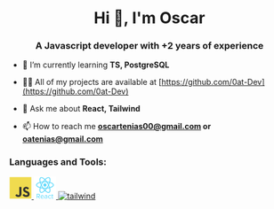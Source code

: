 <h1 align="center">Hi 👋, I'm Oscar</h1>
<h3 align="center">A Javascript developer with +2 years of experience</h3>

- 🌱 I’m currently learning **TS, PostgreSQL**

- 👨‍💻 All of my projects are available at [https://github.com/0at-Dev](https://github.com/0at-Dev)

- 💬 Ask me about **React, Tailwind**

- 📫 How to reach me **oscartenias00@gmail.com or oatenias@gmail.com**

<h3 align="left">Languages and Tools:</h3>
<p align="left"><a href="https://developer.mozilla.org/en-US/docs/Web/JavaScript" target="_blank" rel="noreferrer"> <img src="https://raw.githubusercontent.com/devicons/devicon/master/icons/javascript/javascript-original.svg" alt="javascript" width="40" height="40"/> </a> <a href="https://reactjs.org/" target="_blank" rel="noreferrer"> <img src="https://raw.githubusercontent.com/devicons/devicon/master/icons/react/react-original-wordmark.svg" alt="react" width="40" height="40"/> </a> <a href="https://tailwindcss.com/" target="_blank" rel="noreferrer"> <img src="https://www.vectorlogo.zone/logos/tailwindcss/tailwindcss-icon.svg" alt="tailwind" width="40" height="40"/> </a> </p>
